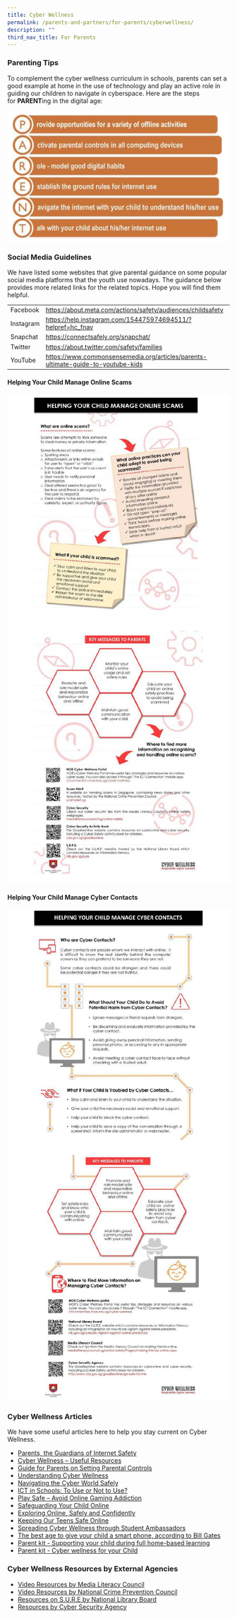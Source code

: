 ```yaml
---
title: Cyber Wellness
permalink: /parents-and-partners/for-parents/cyberwellness/
description: ""
third_nav_title: For Parents
---
```

### **Parenting Tips**

To complement the cyber wellness curriculum in schools, parents can set a good example at home in the use of technology and play an active role in guiding our children to navigate in cyberspace. Here are the steps for **PARENT**ing in the digital age:

![](/images/Cyber%20Wellness%20Programme/Cyber-Wellness-for-Parents-Regent-School-Website-1.jpg)

### **Social Media Guidelines**

We have listed some websites that give parental guidance on some popular social media platforms that the youth use nowadays. The guidance below provides more related links for the related topics. Hope you will find them helpful.

|  	|  	|
|---	|---	|
| Facebook 	| https://about.meta.com/actions/safety/audiences/childsafety 	|
| Instagram 	| https://help.instagram.com/154475974694511/?helpref=hc_fnav 	|
| Snapchat 	| https://connectsafely.org/snapchat/ 	|
| Twitter 	| https://about.twitter.com/safety/families 	|
| YouTube 	| https://www.commonsensemedia.org/articles/parents-ultimate-guide-to-youtube-kids 	|

#### **Helping Your Child Manage Online Scams**
![](/images/Cyber%20Wellness%20Programme/Cyber-Wellness-for-Parents-Regent-School-Website1024_2-e1606195851724.jpg)
![](/images/Cyber%20Wellness%20Programme/Cyber-Wellness-for-Parents-Regent-School-Website1.jpg)

#### **Helping Your Child Manage Cyber Contacts**
![](/images/Cyber%20Wellness%20Programme/Cyber-Wellness-for-Parents-Regent-School-Website1024_4-e1606195983598.jpg)
![](/images/Cyber%20Wellness%20Programme/Cyber-Wellness-for-Parents-Regent-School-Website2.jpg)

### **Cyber Wellness Articles**

We have some useful articles here to help you stay current on Cyber Wellness.

*   [Parents, the Guardians of Internet Safety](https://www.schoolbag.edu.sg/story/parents-the-guardians-of-internet-safety)
*   [Cyber Wellness – Useful Resources](https://www.schoolbag.edu.sg/story/cyber-wellness---useful-resources)
*   [Guide for Parents on Setting Parental Controls](https://www.schoolbag.edu.sg/story/guide-for-parents-on-setting-parental-controls)
*   [Understanding Cyber Wellness](https://www.schoolbag.edu.sg/story/understanding-cyber-wellness)
*   [Navigating the Cyber World Safely](https://www.schoolbag.edu.sg/story/navigating-the-cyber-world-safely)
*   [ICT in Schools: To Use or Not to Use?](https://www.schoolbag.edu.sg/story/ict-in-schools-to-use-or-not-to-use)
*   [Play Safe – Avoid Online Gaming Addiction](https://www.schoolbag.edu.sg/story/play-safe-avoid-online-gaming-addiction)
*   [Safeguarding Your Child Online](https://www.schoolbag.edu.sg/story/safeguarding-your-child-online)
*   [Exploring Online, Safely and Confidently](https://www.schoolbag.edu.sg/story/exploring-online-safely-and-confidently)
*  [Keeping Our Teens Safe Online](https://www.schoolbag.edu.sg/story/keeping-our-teens-safe-online)
*   [Spreading Cyber Wellness through Student Ambassadors](https://www.schoolbag.edu.sg/story/spreading-cyber-wellness-through-student-ambassadors)
*   [The best age to give your child a smart phone, according to Bill Gates](https://sg.theasianparent.com/best-age-smart-phone-kids/)
*  [Parent kit - Supporting your child during full home-based learning](https://www.moe.gov.sg/-/media/files/parent-kit/Parent-Kit_Supporting-your-child-during-Full-HBL.pdf)
*  [Parent kit - Cyber wellness for your Child](https://www.moe.gov.sg/-/media/files/parent-kit/cyber-wellness-for-your-child.pdf)

### **Cyber Wellness Resources by External Agencies**

*   [Video Resources by Media Literacy Council](https://www.betterinternet.sg/)
*   [Video Resources by National Crime Prevention Council](https://www.scamalert.sg/resources/videos)
*   [Resources on S.U.R.E by National Library Board](https://sure.nlb.gov.sg/resources/audience/)
*   [Resources by Cyber Security Agency](https://www.csa.gov.sg/)